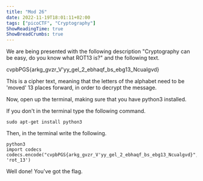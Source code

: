 ```yaml
---
title: "Mod 26"
date: 2022-11-19T18:01:11+02:00
tags: ["picoCTF", "Cryptography"]
ShowReadingTime: true
ShowBreadCrumbs: true
---
```


We are being presented with the following description 
"Cryptography can be easy, do you know what ROT13 is?" and the following text.

cvpbPGS{arkg_gvzr_V'yy_gel_2_ebhaqf_bs_ebg13_Ncualgvd}

This is a cipher text, meaning that the letters of the alphabet need to be 'moved' 13 places forward, in order to decrypt the message.

Now, open up the terminal, making sure that you have python3 installed.

If you don't in the terminal type the following command.

```shell
sudo apt-get install python3
```

Then, in the terminal write the following.

```shell
python3
import codecs
codecs.encode("cvpbPGS{arkg_gvzr_V'yy_gel_2_ebhaqf_bs_ebg13_Ncualgvd}", 'rot_13')
```

Well done! You've got the flag.